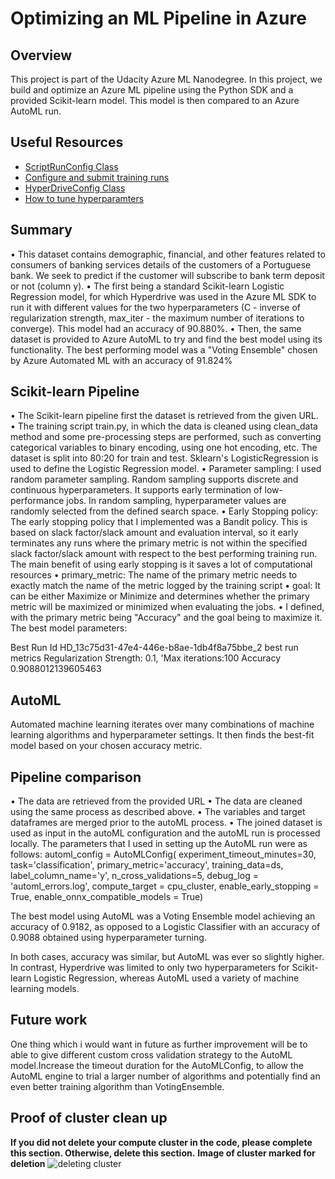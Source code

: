 # Optimizing an ML Pipeline in Azure

## Overview
This project is part of the Udacity Azure ML Nanodegree.
In this project, we build and optimize an Azure ML pipeline using the Python SDK and a provided Scikit-learn model.
This model is then compared to an Azure AutoML run.

## Useful Resources
- [ScriptRunConfig Class](https://docs.microsoft.com/en-us/python/api/azureml-core/azureml.core.scriptrunconfig?view=azure-ml-py)
- [Configure and submit training runs](https://docs.microsoft.com/en-us/azure/machine-learning/how-to-set-up-training-targets)
- [HyperDriveConfig Class](https://docs.microsoft.com/en-us/python/api/azureml-train-core/azureml.train.hyperdrive.hyperdriveconfig?view=azure-ml-py)
- [How to tune hyperparamters](https://docs.microsoft.com/en-us/azure/machine-learning/how-to-tune-hyperparameters)


## Summary
•	This dataset contains demographic, financial, and other features related to consumers of banking services details of the customers of a Portuguese bank. We seek to predict if the customer will subscribe to bank term deposit or not (column y).
•	The first being a standard Scikit-learn Logistic Regression model, for which Hyperdrive was used in the Azure ML SDK to run it with different values for the two hyperparameters (C - inverse of regularization strength, max_iter -  the maximum number of iterations to converge). This model had an accuracy of 90.880%. 
•	Then, the same dataset is provided to Azure AutoML to try and find the best model using its functionality. The best performing model was a "Voting Ensemble" chosen by Azure Automated ML with an accuracy of 91.824%


## Scikit-learn Pipeline
•	The Scikit-learn pipeline first the dataset is retrieved from the given URL. 
•	The training script train.py, in which the data is cleaned using clean_data method and some pre-processing steps are performed, such as converting categorical variables to binary encoding, using one hot encoding, etc. The dataset is split into 80:20 for train and test. Sklearn's LogisticRegression is used to define the Logistic Regression model.
•	Parameter sampling: I used random parameter sampling. Random sampling supports discrete and continuous hyperparameters. It supports early termination of low-performance jobs. In random sampling, hyperparameter values are randomly selected from the defined search space.
•	Early Stopping policy: The early stopping policy that I implemented was a Bandit policy. This is based on slack factor/slack amount and evaluation interval, so it early terminates any runs where the primary metric is not within the specified slack factor/slack amount with respect to the best performing training run. The main benefit of using early stopping is it saves a lot of computational resources
•	primary_metric: The name of the primary metric needs to exactly match the name of the metric logged by the training script
•	goal: It can be either Maximize or Minimize and determines whether the primary metric will be maximized or minimized when evaluating the jobs.
•	 I defined, with the primary metric being "Accuracy" and the goal being to maximize it.
The best model parameters:
 
Best Run Id	HD_13c75d31-47e4-446e-b8ae-1db4f8a75bbe_2
best run metrics	Regularization Strength: 0.1, 'Max iterations:100
Accuracy	0.9088012139605463


## AutoML
Automated machine learning iterates over many combinations of machine learning algorithms and hyperparameter settings. It then finds the best-fit model based on your chosen accuracy metric.

## Pipeline comparison
•	The data are retrieved from the provided URL
•	The data are cleaned using the same process as described above.
•	The variables and target dataframes are merged prior to the autoML process.
•	The joined dataset is used as input in the autoML configuration and the autoML run is processed locally.
The parameters that I used in setting up the AutoML run were as follows:
automl_config = AutoMLConfig(
    experiment_timeout_minutes=30,
    task='classification',
    primary_metric='accuracy',
    training_data=ds,
    label_column_name='y',
    n_cross_validations=5,
    debug_log = 'automl_errors.log',
    compute_target = cpu_cluster,
    enable_early_stopping = True,
    enable_onnx_compatible_models = True)

The best model using AutoML was a Voting Ensemble model achieving an accuracy of 0.9182, as opposed to a Logistic Classifier with an accuracy of 0.9088 obtained using hyperparameter turning.

In both cases, accuracy was similar, but AutoML was ever so slightly higher. In contrast, Hyperdrive was limited to only two hyperparameters for Scikit-learn Logistic Regression, whereas AutoML used a variety of machine learning models.


## Future work
One thing which i would want in future as further improvement will be to able to give different custom cross validation strategy to the AutoML model.Increase the timeout duration for the AutoMLConfig, to allow the AutoML engine to trial a larger number of algorithms and potentially find an even better training algorithm than VotingEnsemble.

## Proof of cluster clean up
**If you did not delete your compute cluster in the code, please complete this section. Otherwise, delete this section.**
**Image of cluster marked for deletion**
![deleting cluster](https://user-images.githubusercontent.com/64579075/201487781-a031699b-c3ac-4577-b0db-9e7db1fc5f2f.PNG)
